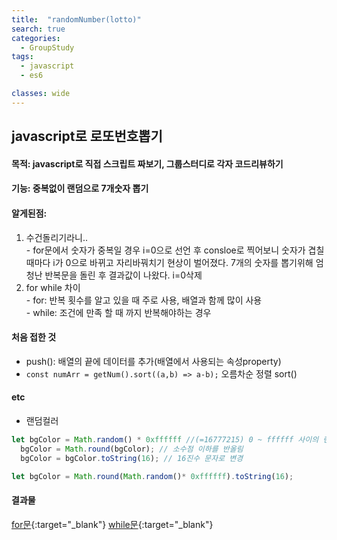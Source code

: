 ```yaml
---
title:  "randomNumber(lotto)"
search: true
categories:
  - GroupStudy
tags:
  - javascript
  - es6

classes: wide
---
```


## javascript로 로또번호뽑기

#### 목적: javascript로 직접 스크립트 짜보기, 그룹스터디로 각자 코드리뷰하기

#### 기능: 중복없이 랜덤으로 7개숫자 뽑기

#### 알게된점: 
  1. 수건돌리기라니..<br>
    - for문에서 숫자가 중복일 경우 i=0으로 선언 후 consloe로 찍어보니 숫자가 겹칠때마다 i가 0으로 바뀌고 자리바꿔치기 현상이 벌어졌다. 7개의 숫자를 뽑기위해 엄청난 반복문을 돌린 후 결과값이 나왔다. i=0삭제<br>
  2. for while 차이<br>
    - for: 반복 횟수를 알고 있을 때 주로 사용, 배열과 함께 많이 사용<br>
    - while: 조건에 만족 할 때 까지 반복해야하는 경우

#### 처음 접한 것   
  - push(): 배열의 끝에 데이터를 추가(배열에서 사용되는 속성property)<br>
  - `const numArr = getNum().sort((a,b) => a-b);` 오름차순 정렬 sort()

#### etc
  - 랜덤컬러
  ```javascript
  let bgColor = Math.random() * 0xffffff //(=16777215) 0 ~ ffffff 사이의 랜덤 숫자 뽑기
    bgColor = Math.round(bgColor); // 소수점 이하를 반올림
    bgColor = bgColor.toString(16); // 16진수 문자로 변경
  ```

  ```javascript
  let bgColor = Math.round(Math.random()* 0xffffff).toString(16);
  ```

#### 결과물
[for문](https://jsfiddle.net/hahahh/230bahxf/6/){:target="_blank"}
[while문](https://jsfiddle.net/hahahh/4036as8p/4/){:target="_blank"}
